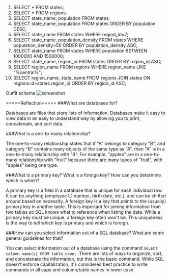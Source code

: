 1. SELECT * FROM states;
2. SELECT * FROM regions;
3. SELECT state_name, population FROM states;
4. SELECT state_name, population FROM states
   ORDER BY population DESC;
5. SELECT state_name FROM states
   WHERE regiod_id=7;
6. SELECT state_name, population_density FROM states
   WHERE population_density>50
   ORDER BY population_density ASC;
7. SELECT state_name FROM states
   WHERE population BETWEEN 1000000 AND 1500000;
8. SELECT state_name, region_id FROM states
   ORDER BY region_id ASC;
9. SELECT region_name FROM regions
   WHERE region_name LIKE "%central%";
10. SELECT region_name, state_name FROM regions
    JOIN states ON regions.id=states.region_id
    ORDER BY region_id ASC;

Outfit schema
![screenshot](/outfit_schema.png "Outfit Schema")

=====Reflection=====
###What are databases for?

  Databases are files that store lists of information. Databases make it
  easy to view data in an easy to understand way by allowing you to print,
  concatenate, and sort data.

###What is a one-to-many relationship?

  The one-to-many relationship states that if "A" belongs to category "B",
  and category "B" contains many objects of the same type as "A", then "A"
  is in a one-to-many relationship with "B". For example, "apples" are in a
  one-to-many relationship with "fruit" because there are many types of
  "fruit", with "apples" being one type.

###What is a primary key? What is a foreign key? How can you determine which is which?

  A primary key is a field in a database that is unique for each individual
  row. It can be anything (employee ID number, birth date, etc.), and can be
  shifted around based on necessity. A foreign key is a key that points to
  the (usually) primary key in another table. This is important for joining
  information from two tables so SQL knows what to reference when listing the
  data. While a primary key *must* be unique, a foreign key often won't be.
  This uniqueness is the way to tell which key is primary and which is
  foreign.

###How can you select information out of a SQL database? What are some general guidelines for that?

  You can select information out of a database using the command `SELECT
  column_name(s) FROM table_name;`. There are lots of ways to organize, sort,
  and concatenate the information, but this is the basic command. While SQL
  doesn't enforce capitalization, it's considered best practice to write
  commands in all caps and column/table names in lower case.